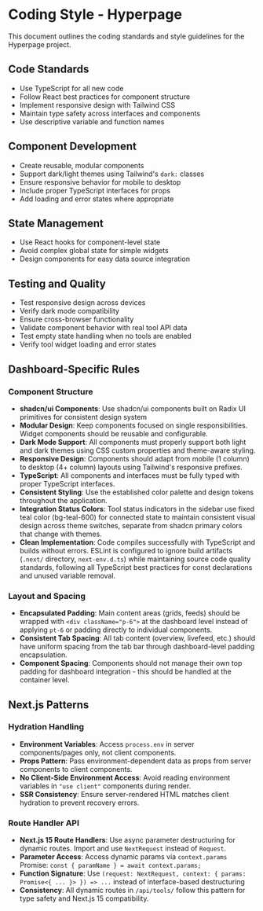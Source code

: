 # Coding Style - Hyperpage

This document outlines the coding standards and style guidelines for the Hyperpage project.

## Code Standards

- Use TypeScript for all new code
- Follow React best practices for component structure
- Implement responsive design with Tailwind CSS
- Maintain type safety across interfaces and components
- Use descriptive variable and function names

## Component Development

- Create reusable, modular components
- Support dark/light themes using Tailwind's `dark:` classes
- Ensure responsive behavior for mobile to desktop
- Include proper TypeScript interfaces for props
- Add loading and error states where appropriate

## State Management

- Use React hooks for component-level state
- Avoid complex global state for simple widgets
- Design components for easy data source integration

## Testing and Quality

- Test responsive design across devices
- Verify dark mode compatibility
- Ensure cross-browser functionality
- Validate component behavior with real tool API data
- Test empty state handling when no tools are enabled
- Verify tool widget loading and error states

## Dashboard-Specific Rules

### Component Structure
- **shadcn/ui Components**: Use shadcn/ui components built on Radix UI primitives for consistent design system
- **Modular Design**: Keep components focused on single responsibilities. Widget components should be reusable and configurable.
- **Dark Mode Support**: All components must properly support both light and dark themes using CSS custom properties and theme-aware styling.
- **Responsive Design**: Components should adapt from mobile (1 column) to desktop (4+ column) layouts using Tailwind's responsive prefixes.
- **TypeScript**: All components and interfaces must be fully typed with proper TypeScript interfaces.
- **Consistent Styling**: Use the established color palette and design tokens throughout the application.
- **Integration Status Colors**: Tool status indicators in the sidebar use fixed teal color (bg-teal-600) for connected state to maintain consistent visual design across theme switches, separate from shadcn primary colors that change with themes.
- **Clean Implementation**: Code compiles successfully with TypeScript and builds without errors. ESLint is configured to ignore build artifacts (`.next/` directory, `next-env.d.ts`) while maintaining source code quality standards, following all TypeScript best practices for const declarations and unused variable removal.

### Layout and Spacing
- **Encapsulated Padding**: Main content areas (grids, feeds) should be wrapped with `<div className="p-6">` at the dashboard level instead of applying `pt-6` or padding directly to individual components.
- **Consistent Tab Spacing**: All tab content (overview, livefeed, etc.) should have uniform spacing from the tab bar through dashboard-level padding encapsulation.
- **Component Spacing**: Components should not manage their own top padding for dashboard integration - this should be handled at the container level.

## Next.js Patterns

### Hydration Handling
- **Environment Variables**: Access `process.env` in server components/pages only, not client components.
- **Props Pattern**: Pass environment-dependent data as props from server components to client components.
- **No Client-Side Environment Access**: Avoid reading environment variables in `"use client"` components during render.
- **SSR Consistency**: Ensure server-rendered HTML matches client hydration to prevent recovery errors.

### Route Handler API
- **Next.js 15 Route Handlers**: Use async parameter destructuring for dynamic routes. Import and use `NextRequest` instead of `Request`.
- **Parameter Access**: Access dynamic params via `context.params` Promise: `const { paramName } = await context.params;`
- **Function Signature**: Use `(request: NextRequest, context: { params: Promise<{ ... }> }) => ...` instead of interface-based destructuring
- **Consistency**: All dynamic routes in `/api/tools/` follow this pattern for type safety and Next.js 15 compatibility.
